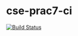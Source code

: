 # cse-prac7-ci
[![Build Status](https://travis-ci.com/KristerL/cse-prac7-ci.svg?branch=master)](https://travis-ci.com/KristerL/cse-prac7-ci)
